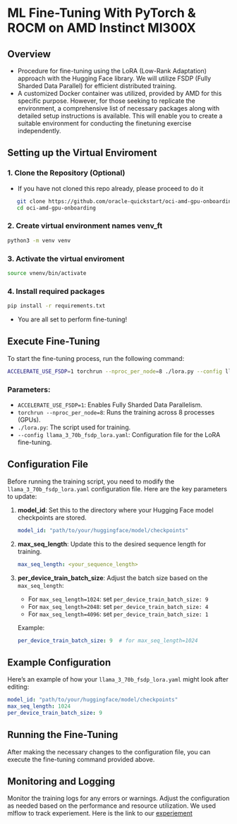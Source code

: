 # ML Fine-Tuning With PyTorch & ROCM on AMD Instinct MI300X

## Overview

- Procedure for  fine-tuning using the LoRA (Low-Rank Adaptation) approach with the Hugging Face library. We will utilize FSDP (Fully Sharded Data Parallel) for efficient distributed training. 
- A customized Docker container was utilized, provided by AMD for this specific purpose. However, for those seeking to replicate the environment, a comprehensive list of necessary packages along with detailed setup instructions is available. This will enable you to create a suitable environment for conducting the finetuning exercise independently. 

## Setting up the Virtual Enviroment 
### 1. Clone the Repository (Optional)
- If you have not cloned this repo already, please proceed to do it 

```bash
   git clone https://github.com/oracle-quickstart/oci-amd-gpu-onboarding.git
   cd oci-amd-gpu-onboarding
```
### 2. Create virtual environment names venv_ft
```bash
python3 -m venv venv
```
### 3. Activate the virtual enviroment 
```bash
source vnenv/bin/activate
```

### 4. Install required packages
```bash
pip install -r requirements.txt
```
- You are all set to perform fine-tuning!

## Execute Fine-Tuning

To start the fine-tuning process, run the following command:

```bash
ACCELERATE_USE_FSDP=1 torchrun --nproc_per_node=8 ./lora.py --config llama_3_70b_fsdp_lora.yaml
```

### Parameters:
- `ACCELERATE_USE_FSDP=1`: Enables Fully Sharded Data Parallelism.
- `torchrun --nproc_per_node=8`: Runs the training across 8 processes (GPUs).
- `./lora.py`: The script used for training.
- `--config llama_3_70b_fsdp_lora.yaml`: Configuration file for the LoRA fine-tuning.

## Configuration File

Before running the training script, you need to modify the `llama_3_70b_fsdp_lora.yaml` configuration file. Here are the key parameters to update:

1. **model_id**: Set this to the directory where your Hugging Face model checkpoints are stored.
   ```yaml
   model_id: "path/to/your/huggingface/model/checkpoints"
   ```

2. **max_seq_length**: Update this to the desired sequence length for training.
   ```yaml
   max_seq_length: <your_sequence_length>
   ```

3. **per_device_train_batch_size**: Adjust the batch size based on the `max_seq_length`:
   - For `max_seq_length=1024`: set `per_device_train_batch_size: 9`
   - For `max_seq_length=2048`: set `per_device_train_batch_size: 4`
   - For `max_seq_length=4096`: set `per_device_train_batch_size: 1`

   Example:
   ```yaml
   per_device_train_batch_size: 9  # for max_seq_length=1024
   ```

## Example Configuration

Here’s an example of how your `llama_3_70b_fsdp_lora.yaml` might look after editing:

```yaml
model_id: "path/to/your/huggingface/model/checkpoints"
max_seq_length: 1024
per_device_train_batch_size: 9
```

## Running the Fine-Tuning

After making the necessary changes to the configuration file, you can execute the fine-tuning command provided above.

## Monitoring and Logging

Monitor the training logs for any errors or warnings. Adjust the configuration as needed based on the performance and resource utilization. We used mlflow to track experiement. Here is the link to our [experiement](http://mlflow-benchmarking.corrino-oci.com:5000/#/experiments/63/runs/c836a0297f41440aab97fa55c714d7e4)

